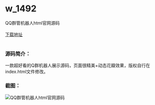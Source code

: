 # w_1492
QQ群管机器人html官网源码
<br/></br>
[下载地址](https://www.uuid2.com/1492.html "下载地址")
<br/></br>
<h3>源码简介：</h3>
<p>一款超好看的Q群机器人展示源码，页面很精美+动态花瓣效果，版权自行在 index.html文件修改。<p>
<h3>截图：</h3>
<img src="https://www.uuid2.com/wp-content/uploads/img/202109/eaad47d118.png" alt="QQ群管机器人html官网源码">
